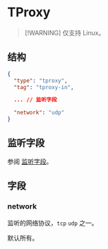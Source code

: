 # TProxy

> [!WARNING] 仅支持 Linux。

## 结构

```json
{
  "type": "tproxy",
  "tag": "tproxy-in",

  ... // 监听字段

  "network": "udp"
}
```

## 监听字段

参阅 [监听字段](../shared/listen)。

## 字段

### network

监听的网络协议，`tcp` `udp` 之一。

默认所有。

